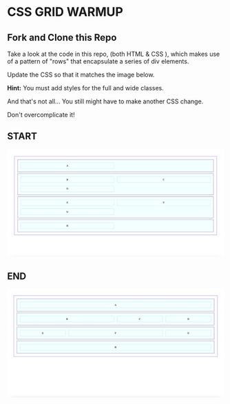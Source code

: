 # CSS GRID WARMUP

## Fork and Clone this Repo

Take a look at the code in this repo, (both HTML & CSS ), which makes use of a pattern of "rows" that encapsulate a series of div elements.

Update the CSS so that it matches the image below.

**Hint:** You must add styles for the full and wide classes.

And that's not all... You still might have to make another CSS change.

Don't overcomplicate it!

## START

![complex layout](assets/complex-layout-starter.png)

## END

![complex layout](assets/complex-layout-ender.png)
